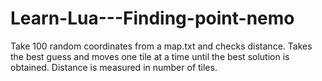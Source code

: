 # Learn-Lua---Finding-point-nemo
Take 100 random coordinates from a map.txt and checks distance. Takes the best guess and moves one tile at a time until the best solution is obtained. Distance is measured in number of tiles.
